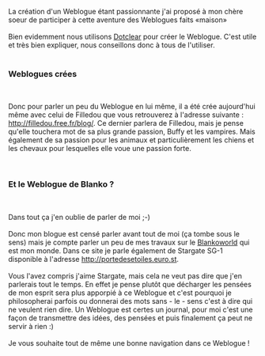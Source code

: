 La création d'un Weblogue étant passionnante j'ai proposé à mon chère soeur de participer à cette aventure des Weblogues faits «maison»<br /><br />
Bien evidemment nous utilisons <a href="http://fr.dotclear.org/" title="Site de Dotclear">Dotclear</a> pour créer le Weblogue. C'est utile et très bien expliquer, nous conseillons donc à tous de l'utiliser.<br /><br />
<h3>Weblogues crées</h3><br />
<p>Donc pour parler un peu du Weblogue en lui même, il a été crée aujourd'hui même avec celui de Filledou que vous retrouverez à l'adresse suivante : <a href="#" title="Weblogue de Filledou">http://filledou.free.fr/blog/</a>. Ce dernier parlera de Filledou, mais je pense qu'elle touchera mot de sa plus grande passion, Buffy et les vampires. Mais également de sa passion pour les animaux et particulièrement les chiens et les chevaux pour lesquelles elle voue une passion forte.<p><br />
<h3>Et le Weblogue de Blanko ?</h3><br />
<p>Dans tout ça j'en oublie de parler de moi ;-)<br /><br />
Donc mon blogue est censé parler avant tout de moi (ça tombe sous le sens) mais je compte parler un peu de mes travaux sur le <a href="http://blankoworld.free.fr" title="Le Blankoworld : Le monde à Blanko">Blankoworld</a> qui est mon monde. Dans ce site je parle également de Stargate SG-1 disponible à l'adresse <a href=""ttp://portedesetoiles.euro.st" title="Site de la porte des étoiles">http://portedesetoiles.euro.st</a>. <br /><br />
Vous l'avez compris j'aime Stargate, mais cela ne veut pas dire que j'en parlerais tout le temps. En effet je pense plutôt que décharger les pensées de mon esprit sera plus apporpié à ce Weblogue et c'est pourquoi je philosopherai parfois ou donnerai des mots sans - le - sens c'est à dire qui ne veulent rien dire. Un Weblogue est certes un journal, pour moi c'est une façon de transmettre des idées, des pensées et puis finalement ça peut ne servir à rien :)<br /><br />
Je vous souhaite tout de même une bonne navigation dans ce Weblogue !<br />
